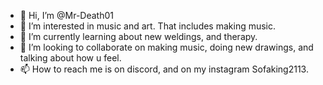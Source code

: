 - 👋 Hi, I’m @Mr-Death01
- 👀 I’m interested in music and art. That includes making music.
- 🌱 I’m currently learning about new weldings, and therapy.
- 💞️ I’m looking to collaborate on making music, doing new drawings, and talking about how u feel.
- 📫 How to reach me is on discord, and on my instagram Sofaking2113.

<!---
Mr-Death01/Mr-Death01 is a ✨ special ✨ repository because its `README.md` (this file) appears on your GitHub profile.
You can click the Preview link to take a look at your changes.
--->
